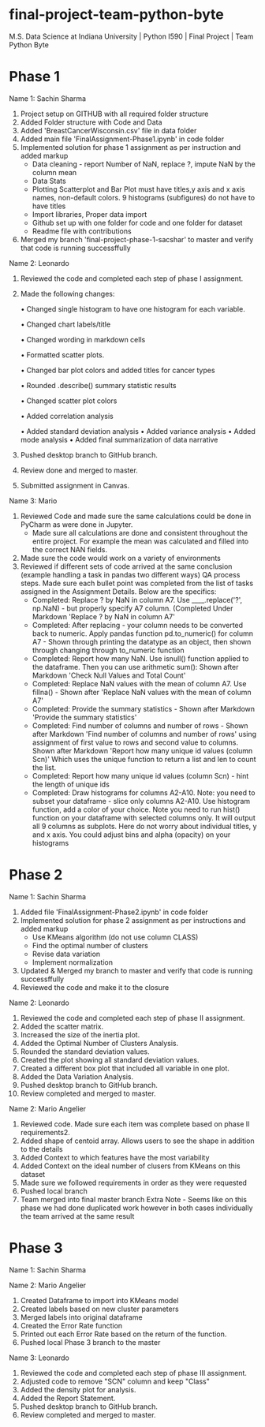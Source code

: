 # final-project-team-python-byte
M.S. Data Science at Indiana University | Python I590 | Final Project | Team Python Byte

# Phase 1

Name 1: Sachin Sharma
1. Project setup on GITHUB with all required folder structure
2. Added Folder structure with Code and Data
3. Added 'BreastCancerWisconsin.csv' file in data folder
4. Added main file 'FinalAssignment-Phase1.ipynb' in code folder
5. Implemented solution for phase 1 assignment as per instruction and added markup
    - Data cleaning - report Number of NaN, replace ?, impute NaN by the column mean
    - Data Stats
    - Plotting Scatterplot and Bar Plot must have titles,y axis and x axis names, non-default colors. 9 histograms (subfigures) do not         have to have titles
    - Import libraries, Proper data import
    - Github set up with one folder for code and one folder for dataset
    - Readme file with contributions
 6. Merged my branch 'final-project-phase-1-sacshar' to master and verify that code is running successffully

Name 2: Leonardo
1.	Reviewed the code and completed each step of phase I assignment.
2.	Made the following changes:

    •	Changed single histogram to have one histogram for each variable.
    
    •	Changed chart labels/title
    
    •	Changed wording in markdown cells
    
    •	Formatted scatter plots.
    
    •	Changed bar plot colors and added titles for cancer types
    
    •	Rounded .describe() summary statistic results 
    
    •	Changed scatter plot colors 
    
    •	Added correlation analysis
    
    •	Added standard deviation analysis
    •	Added variance analysis
    •	Added mode analysis
    •	Added final summarization of data narrative

3.	Pushed desktop branch to GitHub branch.
4.	Review done and merged to master.
5.  Submitted assignment in Canvas.


Name 3: Mario
1. Reviewed Code and made sure the same calculations could be done in PyCharm as were done in Jupyter.
   - Made sure all calculations are done and consistent throughout the entire project. For example the mean was calculated and filled into the correct NAN fields.
2. Made sure the code would work on a variety of environments
3. Reviewed if different sets of code arrived at the same conclusion (example handling a task in pandas two different ways)
QA process steps. Made sure each bullet point was completed from the list of tasks assigned in the Assignment Details. Below are the specifics:
    - Completed: Replace ? by NaN in column A7. Use ____.replace('?', np.NaN) - but properly specify A7 column. (Completed Under Markdown 'Replace ? by NaN in column A7'
    - Completed: After replacing - your column needs to be converted back to numeric. Apply pandas function pd.to_numeric() for column A7 - Shown through printing the datatype as an object, then shown through changing through to_numeric function
    - Completed: Report how many NaN. Use isnull() function applied to the dataframe. Then you can use arithmetic sum(): Shown after Markdown 'Check Null Values and Total Count'
    - Completed: Replace NaN values with the mean of column A7. Use fillna() - Shown after 'Replace NaN values with the mean of column A7'
    - Completed: Provide the summary statistics - Shown after Markdown 'Provide the summary statistics'
    - Completed: Find number of columns and number of rows - Shown after Markdown 'Find number of columns and number of rows' using assignment of first value to rows and second value to columns. Shown after Markdown 'Report how many unique id values (column Scn)' Which uses the unique function to return a list and len to count the list.
    - Completed: Report how many unique id values (column Scn) - hint the length of unique ids
    - Completed: Draw histograms for columns A2-A10. Note: you need to subset your dataframe - slice only columns A2-A10. Use histogram function, add a color of your choice. Note you need to run hist() function on your dataframe with selected columns only. It will output all 9 columns as subplots. Here do not worry about individual titles, y and x axis. You could adjust bins and alpha (opacity) on your histograms



# Phase 2

Name 1: Sachin Sharma
1. Added file 'FinalAssignment-Phase2.ipynb' in code folder
2. Implemented solution for phase 2 assignment as per instructions and added markup
    - Use KMeans algorithm (do not use column CLASS)
    - Find the optimal number of clusters
    - Revise data variation
    - Implement normalization
3. Updated & Merged my branch to master and verify that code is running successffully
4. Reviewed the code and make it to the closure

Name 2: Leonardo
1. Reviewed the code and completed each step of phase II assignment.
2. Added the scatter matrix.
2. Increased the size of the inertia plot.
3. Added the Optimal Number of Clusters Analysis.
4. Rounded the standard deviation values.
5. Created the plot showing all standard deviation values.
6. Created a different box plot that included all variable in one plot.
7. Added the Data Variation Analysis.
8. Pushed desktop branch to GitHub branch.
9. Review completed and merged to master.

Name 2: Mario Angelier
1. Reviewed code. Made sure each item was complete based on phase II requirements2. 
2. Added shape of centoid array. Allows users to see the shape in addition to the details
3. Added Context to which features have the most variability
4. Added Context on the ideal number of clusers from KMeans on this dataset
5. Made sure we followed requirements in order as they were requested
6. Pushed local branch
7. Team merged into final master branch
Extra Note - Seems like on this phase we had done duplicated work however in both cases individually the team arrived at the same result

# Phase 3
Name 1: Sachin Sharma

Name 2: Mario Angelier
1. Created Dataframe to import into KMeans model
2. Created labels based on new cluster parameters
3. Merged labels into original dataframe
4. Created the Error Rate function
5. Printed out each Error Rate based on the return of the function.
6. Pushed local Phase 3 branch to the master

Name 3: Leonardo
1. Reviewed the code and completed each step of phase III assignment.
2. Adjusted code to remove "SCN" column and keep "Class" 
3. Added the density plot for analysis.
4. Added the Report Statement.
5. Pushed desktop branch to GitHub branch.
6. Review completed and merged to master.
